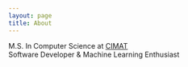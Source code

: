 ```yaml
---
layout: page
title: About
---
```


<!-- <p class="message">
  Hey there! This page is included as an example. Feel free to customize it for your own use upon downloading. Carry on!
</p>
 -->

M.S. In Computer Science at <a href="https://www.cimat.mx/">CIMAT</a>
<br /> Software Developer & Machine Learning Enthusiast